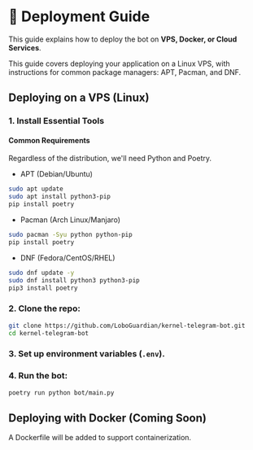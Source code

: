# 🚀 Deployment Guide

This guide explains how to deploy the bot on **VPS, Docker, or Cloud Services**.


This guide covers deploying your application on a Linux VPS, with instructions for common package managers: APT, Pacman, and DNF.


## Deploying on a VPS (Linux)

### 1. Install Essential Tools

#### Common Requirements

Regardless of the distribution, we'll need Python and Poetry.

- APT (Debian/Ubuntu)

```bash
sudo apt update
sudo apt install python3-pip
pip install poetry
```

- Pacman (Arch Linux/Manjaro)

```bash
sudo pacman -Syu python python-pip
pip install poetry
```

- DNF (Fedora/CentOS/RHEL)

```bash
sudo dnf update -y
sudo dnf install python3 python3-pip
pip3 install poetry
```

### 2. Clone the repo:

```bash
git clone https://github.com/LoboGuardian/kernel-telegram-bot.git
cd kernel-telegram-bot
```

### 3. Set up environment variables (```.env```).

### 4. Run the bot:

```bash
poetry run python bot/main.py
```

## Deploying with Docker (Coming Soon)

A Dockerfile will be added to support containerization.

